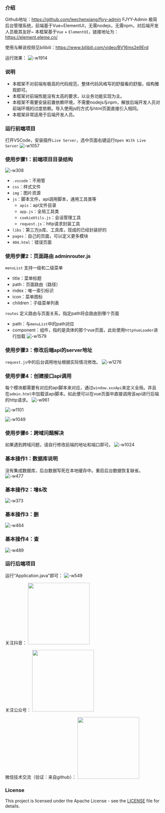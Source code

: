 
### 介绍

Github地址：https://github.com/leechenxiang/fjyy-admin
FJYY-Admin 极简后台管理系统，前端基于Vue+ElementUI，无需nodejs，无需npm，对后端开发人员极其友好~
本框架基于`Vue` + `ElementUI`，链接地址为：https://element.eleme.cn/

使用与解说视频见bilibili：https://www.bilibili.com/video/BV16ms2e9Erd

运行效果：
![-w1914](./media/17267577702365.jpg)

### 说明
* 本框架不对前端有极高的代码规范，整体代码风格写的舒服看的舒服，结构雅观即可。
* 本框架对前端性能没有太高的要求，以业务功能实现为主。
* 本框架不需要安装前置依赖环境，不需要nodejs与npm，解放后端开发人员对前端环境的过度依赖。导入使用js的方式与html页面直接引入相同。
* 本框架非常适用于后端开发人员。

### 运行前端项目
打开VSCode，安装插件`Live Server`，选中页面右键运行`Open With Live Server`
![-w1057](./media/17267139215576.jpg)

### 使用步骤1：前端项目目录结构
![-w308](./media/17267178681419.jpg)
* `.vscode`：不用管
* `css`：样式文件
* `img`：图片资源
* `js`：脚本文件，api调用脚本，通用工具类等
    * `apis`：api文件目录
    * `app.js`：全局工具类
    * `cookieUtils.js`：会话管理工具
    * `request.js`：http请求封装工具
* `libs`：第三方js库、工具库，现成的已经封装好的
* `pages`：自己的页面，可以定义更多模块
* `404.html`：错误页面

### 使用步骤2：页面路由 adminrouter.js
`menuList` 支持一级和二级菜单
* title：菜单标题
* path：页面路由（路径）
* index：唯一索引标识
* icon：菜单图标
* children：子级菜单列表

`routes` 定义路由与页面关系，指定path将会路由到哪个页面
* path：与`menuList`中的path对应
* component：组件，指的是具体的那个vue页面，此处使用`httpVueLoader`进行加载
![-w1579](./media/17267182713176.jpg)

### 使用步骤3：修改后端api的server地址
`request.js`中的后台调用地址根据实际情况修改。
![-w1276](./media/17267185305720.jpg)

### 使用步骤4：创建接口api调用
每个模块都需要有对应的api脚本来对应，通过`window.xxxApi`来定义全局。并且在`admin.html`中加载该api脚本。如此便可以在vue页面中直接调用该api进行后端的http请求。
![-w961](./media/17267185879161.jpg)

![-w1101](./media/17267186684968.jpg)

![-w1049](./media/17267187033002.jpg)

### 使用步骤6：跨域问题解决
如果遇到跨域问题，请自行修改前端的地址和端口即可。
![-w1024](./media/17267123310585.jpg)

### 基本操作1：数据库说明
没有集成数据库，后台数据写死在本地缓存中。重启后台数据恢复缺省。
![-w477](./media/17267138396844.jpg)

### 基本操作2：增&改
![-w373](./media/17267181329859.jpg)

### 基本操作3：删
![-w464](./media/17267181499528.jpg)

### 基本操作4：查
![-w489](./media/17267181411888.jpg)

### 运行后端项目
运行“Application.java”即可：
![-w549](./media/17270600481864.jpg)


关注抖音：
<img src="./media/qrcode-douyin.png" width ="200" />



关注公众号：
<img src="./media/qrcode-gzh.png" width ="200" />



微信技术交流（验证：来自github）：
<img src="./media/qrcode-fjyy.png" width ="200" />


### License

This project is licensed under the Apache License - see the [LICENSE](./LICENSE) file for details.